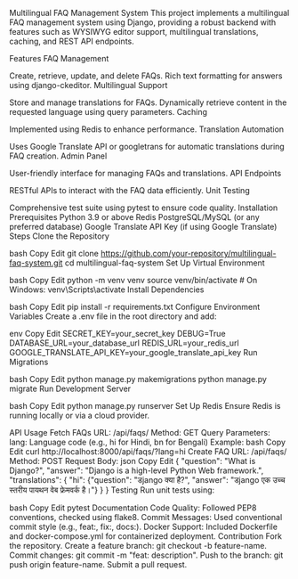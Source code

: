 Multilingual FAQ Management System
This project implements a multilingual FAQ management system using Django, providing a robust backend with features such as WYSIWYG editor support, multilingual translations, caching, and REST API endpoints.

Features
FAQ Management

Create, retrieve, update, and delete FAQs.
Rich text formatting for answers using django-ckeditor.
Multilingual Support

Store and manage translations for FAQs.
Dynamically retrieve content in the requested language using query parameters.
Caching

Implemented using Redis to enhance performance.
Translation Automation

Uses Google Translate API or googletrans for automatic translations during FAQ creation.
Admin Panel

User-friendly interface for managing FAQs and translations.
API Endpoints

RESTful APIs to interact with the FAQ data efficiently.
Unit Testing

Comprehensive test suite using pytest to ensure code quality.
Installation
Prerequisites
Python 3.9 or above
Redis
PostgreSQL/MySQL (or any preferred database)
Google Translate API Key (if using Google Translate)
Steps
Clone the Repository

bash
Copy
Edit
git clone https://github.com/your-repository/multilingual-faq-system.git
cd multilingual-faq-system
Set Up Virtual Environment

bash
Copy
Edit
python -m venv venv
source venv/bin/activate  # On Windows: venv\Scripts\activate
Install Dependencies

bash
Copy
Edit
pip install -r requirements.txt
Configure Environment Variables Create a .env file in the root directory and add:

env
Copy
Edit
SECRET_KEY=your_secret_key
DEBUG=True
DATABASE_URL=your_database_url
REDIS_URL=your_redis_url
GOOGLE_TRANSLATE_API_KEY=your_google_translate_api_key
Run Migrations

bash
Copy
Edit
python manage.py makemigrations
python manage.py migrate
Run Development Server

bash
Copy
Edit
python manage.py runserver
Set Up Redis Ensure Redis is running locally or via a cloud provider.

API Usage
Fetch FAQs
URL: /api/faqs/
Method: GET
Query Parameters:
lang: Language code (e.g., hi for Hindi, bn for Bengali)
Example:
bash
Copy
Edit
curl http://localhost:8000/api/faqs/?lang=hi
Create FAQ
URL: /api/faqs/
Method: POST
Request Body:
json
Copy
Edit
{
  "question": "What is Django?",
  "answer": "Django is a high-level Python Web framework.",
  "translations": {
    "hi": {"question": "डjango क्या है?", "answer": "डjango एक उच्च स्तरीय पायथन वेब फ्रेमवर्क है।"}
  }
}
Testing
Run unit tests using:

bash
Copy
Edit
pytest
Documentation
Code Quality: Followed PEP8 conventions, checked using flake8.
Commit Messages: Used conventional commit style (e.g., feat:, fix:, docs:).
Docker Support: Included Dockerfile and docker-compose.yml for containerized deployment.
Contribution
Fork the repository.
Create a feature branch: git checkout -b feature-name.
Commit changes: git commit -m "feat: description".
Push to the branch: git push origin feature-name.
Submit a pull request.
